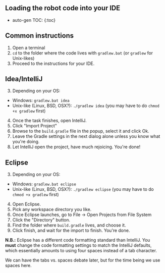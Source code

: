 Loading the robot code into your IDE
---

* auto-gen TOC:
{:toc}

## Common instructions
1. Open a terminal
2. `cd` to the folder where the code lives with `gradlew.bat` (or `gradlew` for Unix-likes)
3. Proceed to the instructions for your IDE.


## Idea/IntelliJ
3. Depending on your OS:
 * Windows: `gradlew.bat idea`
 * Unix-like (Linux, BSD, OSX?): `./gradlew idea` (you may have to do `chmod +x gradlew` first)
4. Once the task finishes, open IntelliJ.
5. Click "Import Project"
6. Browse to the `build.gradle` file in the popup, select it and click Ok.
7. Leave the Gradle settings in the next dialog alone unless you know what you're doing.
8. Let IntelliJ open the project, have much rejoicing. You're done!

## Eclipse

3. Depending on your OS:
 * Windows: `gradlew.bat eclipse`
 * Unix-like (Linux, BSD, OSX?): `./gradlew eclipse` (you may have to do `chmod +x gradlew` first)
4. Open Eclipse.
5. Pick any workspace directory you like.
6. Once Eclipse launches, go to File -> Open Projects from File System
7. Click the "Directory" button.
8. Find the folder where `build.gradle` lives, and choose it.
9. Click finish, and wait for the import to finish. You're done.

**N.B.:** Eclipse has a different code formatting standard than IntelliJ. You **must** change the code formatting settings to match the IntelliJ defaults, which essentially amounts to using four spaces instead of a tab character.

We can have the tabs vs. spaces debate later, but for the time being we use spaces here. 

